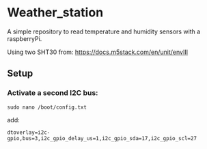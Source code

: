 # Weather_station

A simple repository to read temperature and humidity sensors with a raspberryPi.

Using two SHT30 from: https://docs.m5stack.com/en/unit/envIII

## Setup

### Activate a second I2C bus:
````
sudo nano /boot/config.txt
````
add:
````
dtoverlay=i2c-gpio,bus=3,i2c_gpio_delay_us=1,i2c_gpio_sda=17,i2c_gpio_scl=27
````
